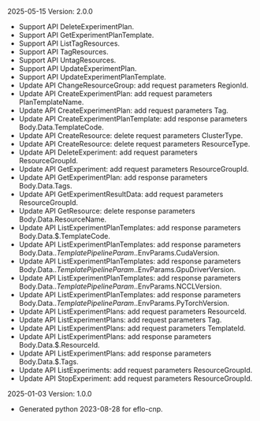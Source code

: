 2025-05-15 Version: 2.0.0
- Support API DeleteExperimentPlan.
- Support API GetExperimentPlanTemplate.
- Support API ListTagResources.
- Support API TagResources.
- Support API UntagResources.
- Support API UpdateExperimentPlan.
- Support API UpdateExperimentPlanTemplate.
- Update API ChangeResourceGroup: add request parameters RegionId.
- Update API CreateExperimentPlan: add request parameters PlanTemplateName.
- Update API CreateExperimentPlan: add request parameters Tag.
- Update API CreateExperimentPlanTemplate: add response parameters Body.Data.TemplateCode.
- Update API CreateResource: delete request parameters ClusterType.
- Update API CreateResource: delete request parameters ResourceType.
- Update API DeleteExperiment: add request parameters ResourceGroupId.
- Update API GetExperiment: add request parameters ResourceGroupId.
- Update API GetExperimentPlan: add response parameters Body.Data.Tags.
- Update API GetExperimentResultData: add request parameters ResourceGroupId.
- Update API GetResource: delete response parameters Body.Data.ResourceName.
- Update API ListExperimentPlanTemplates: add response parameters Body.Data.$.TemplateCode.
- Update API ListExperimentPlanTemplates: add response parameters Body.Data.$.TemplatePipelineParam.$.EnvParams.CudaVersion.
- Update API ListExperimentPlanTemplates: add response parameters Body.Data.$.TemplatePipelineParam.$.EnvParams.GpuDriverVersion.
- Update API ListExperimentPlanTemplates: add response parameters Body.Data.$.TemplatePipelineParam.$.EnvParams.NCCLVersion.
- Update API ListExperimentPlanTemplates: add response parameters Body.Data.$.TemplatePipelineParam.$.EnvParams.PyTorchVersion.
- Update API ListExperimentPlans: add request parameters ResourceId.
- Update API ListExperimentPlans: add request parameters Tag.
- Update API ListExperimentPlans: add request parameters TemplateId.
- Update API ListExperimentPlans: add response parameters Body.Data.$.ResourceId.
- Update API ListExperimentPlans: add response parameters Body.Data.$.Tags.
- Update API ListExperiments: add request parameters ResourceGroupId.
- Update API StopExperiment: add request parameters ResourceGroupId.


2025-01-03 Version: 1.0.0
- Generated python 2023-08-28 for eflo-cnp.

